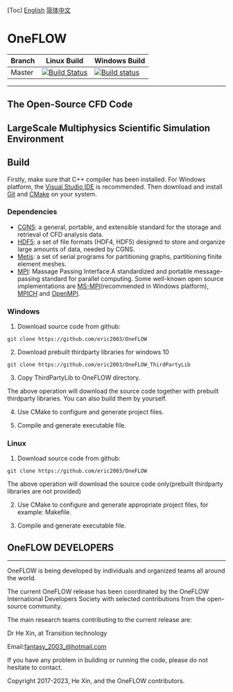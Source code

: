 [Toc]
[English](./README.md) [简体中文 ](./README_zh_CN.md)
# OneFLOW

| Branch  | Linux Build | Windows Build |
|---      |---    |---    |
| Master  | [![Build Status](https://travis-ci.com/eric2003/OneFLOW.svg?branch=master)](https://travis-ci.com/eric2003/OneFLOW) | [![Build status](https://ci.appveyor.com/api/projects/status/o7fc231lp9jxlsib/branch/master?svg=true)](https://ci.appveyor.com/project/eric2003/OneFLOW/branch/master)  |
-----------------------------------------------------------
The Open-Source CFD Code
-----------------------------------------------------------
LargeScale Multiphysics Scientific Simulation Environment
-----------------------------------------------------------

## Build
Firstly, make sure that C++ compiler has been installed. For Windows platform, the [Visual Studio IDE](https://visualstudio.microsoft.com/ "Visual Studio IDE") is recommended. Then download and install [Git](https://git-scm.com/ "Git") and [CMake](https://cmake.org/download/ "CMake") on your system.

### Dependencies

* [CGNS](https://github.com/CGNS/CGNS "CGNS"): a general, portable, and extensible standard for the storage and retrieval of CFD analysis data.
* [HDF5](https://www.hdfgroup.org/downloads/hdf5/ "hdf5"): a set of file formats (HDF4, HDF5) designed to store and organize large amounts of data, needed by CGNS.
* [Metis](http://glaros.dtc.umn.edu/gkhome/metis/metis/download "Metis"): a set of serial programs for partitioning graphs, partitioning finite element meshes.
* [MPI](https://computing.llnl.gov/tutorials/mpi/ "MPI"): Massage Passing Interface.A standardized and portable message-passing standard for parallel computing. Some well-known open source implementations are [MS-MPI](https://github.com/Microsoft/Microsoft-MPI "MS-MPI")(recommended in Windows platform), [MPICH](https://github.com/pmodels/mpich "MPICH") and [OpenMPI](https://github.com/open-mpi/ompi "OpenMPI").

### Windows

1. Download source code from github:
```
git clone https://github.com/eric2003/OneFLOW
```
2. Download prebuilt thirdparty libraries for windows 10 
```
git clone https://github.com/eric2003/OneFLOW_ThirdPartyLib
```
3. Copy ThirdPartyLib to OneFLOW directory.

The above operation will download the source code together with prebuilt thirdparty libraries. You can also build them by yourself.

4. Use CMake to configure and generate project files.
   
5. Compile and generate executable file.
   
### Linux

1. Download source code from github:
```
git clone https://github.com/eric2003/OneFLOW
```
The above operation will download the source code only(prebuilt thirdparty libraries are not provided)

2. Use CMake to configure and generate appropriate project files, for example: Makefile.
   
3. Compile and generate executable file.
   
## OneFLOW DEVELOPERS
-----------------------------------------------------------
OneFLOW is being developed by individuals and organized teams all around the world.

The current OneFLOW release has been coordinated by the OneFLOW International Developers Society with selected contributions from the open-source community.

The main research teams contributing to the current release are:

Dr He Xin, at Transition technology

Email:<fantasy_2003_@hotmail.com>

If you have any problem in building or running the code, please do not hesitate to contact.

Copyright 2017-2023, He Xin, and the OneFLOW contributors.
